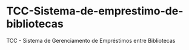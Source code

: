 # TCC-Sistema-de-emprestimo-de-bibliotecas
TCC - Sistema de Gerenciamento de Empréstimos entre Bibliotecas
